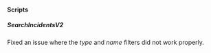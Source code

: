 
#### Scripts
##### SearchIncidentsV2
Fixed an issue where the *type* and *name* filters did not work properly.

